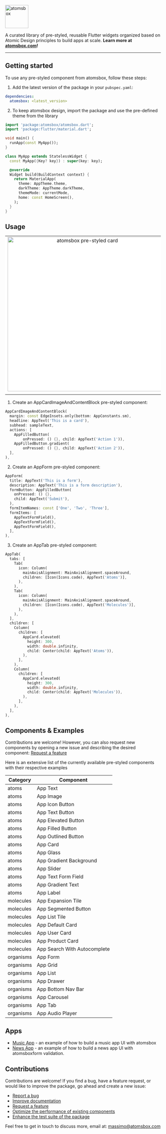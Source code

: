 <!--
This README describes the package. If you publish this package to pub.dev,
this README's contents appear on the landing page for your package.

For information about how to write a good package README, see the guide for
[writing package pages](https://dart.dev/guides/libraries/writing-package-pages).

For general information about developing packages, see the Dart guide for
[creating packages](https://dart.dev/guides/libraries/create-library-packages)
and the Flutter guide for
[developing packages and plugins](https://flutter.dev/developing-packages).
-->



<p align="left">
<img src="https://firebasestorage.googleapis.com/v0/b/atomsbox-8d92a.appspot.com/o/atomsbox-logo-white.png?alt=media&token=d572973f-f913-41da-9f42-271d73cac269" height="75" alt="atomsbox"/>
</p>

A curated library of pre-styled, reusable Flutter widgets organized based on Atomic Design principles to build apps at scale.
**Learn more at [atomsbox.com](https://atomsbox.com)!**

---



## Getting started
To use any pre-styled component from atomsbox, follow these steps:
1. Add the latest version of the package in your `pubspec.yaml`:
```yaml
dependencies:
  atomsbox: <latest_version>
```

2. To keep atomsbox design, import the package and use the pre-defined theme from the library
```dart
import 'package:atomsbox/atomsbox.dart';
import 'package:flutter/material.dart';

void main() {
  runApp(const MyApp());
}

class MyApp extends StatelessWidget {
  const MyApp({Key? key}) : super(key: key);

  @override
  Widget build(BuildContext context) {
    return MaterialApp(
      theme: AppTheme.theme,
      darkTheme: AppTheme.darkTheme,
      themeMode: currentMode,
      home: const HomeScreen(),
    );
  }
}
```

## Usage

<table>
    <tbody>
        <tr>
            <td align="center" style="background-color: white">
                <a href="https://atomsbox.com">
                <img src="https://firebasestorage.googleapis.com/v0/b/atomsbox-8d92a.appspot.com/o/app_card_image_and_content_bloc_example.png?alt=media&token=493c7258-878e-4eb1-8f80-9eaa13d59863" height="500" alt="atomsbox pre-styled card"/>
                </a>
            </td>           
            <td align="center" style="background-color: white">
                <a href="https://atomsbox.com">
                <img src="https://firebasestorage.googleapis.com/v0/b/atomsbox-8d92a.appspot.com/o/app_form_example.png?alt=media&token=c3c71cb4-7b81-4bed-b4ba-92b0a0c54f76" height="500" alt="atomsbox pre-styled form" />
                </a>
            </td>
            <td align="center" style="background-color: white">
                <a href="https://atomsbox.com">
                <img src="https://firebasestorage.googleapis.com/v0/b/atomsbox-8d92a.appspot.com/o/app_tab_example.png?alt=media&token=7a356e82-cff1-4efc-8e23-84f2b6a320f1" height="500" alt="atomsbox pre-styled tab" />
                </a>
            </td>
        </tr><tr>
            <td align="center" style="background-color: white">
            </td>           
            <td align="center" style="background-color: white">
            </td>
            <td align="center" style="background-color: white">
            </td>
        </tr>
    </tbody>
</table>


1. Create an AppCardImageAndContentBlock pre-styled component:
```dart 
AppCardImageAndContentBlock(
  margin: const EdgeInsets.only(bottom: AppConstants.sm),
  headline: AppText('This is a card'),
  subhead: sampleText,
  actions: [
    AppFilledButton(
        onPressed: () {}, child: AppText('Action 1')),
    AppFilledButton.gradient(
        onPressed: () {}, child: AppText('Action 2')),
  ],
), 
```

2. Create an AppForm pre-styled component:
```dart 
AppForm(
  title: AppText('This is a form'),
  description: AppText('This is a form description'),
  formButton: AppFilledButton(
    onPressed: () {},
    child: AppText('Submit'),
  ),
  formItemNames: const ['One', 'Two', 'Three'],
  formItems: [
    AppTextFormField(),
    AppTextFormField(),
    AppTextFormField(),
  ],
),
```

3. Create an AppTab pre-styled component:
```dart 
AppTab(
  tabs: [
    Tab(
      icon: Column(
        mainAxisAlignment: MainAxisAlignment.spaceAround,
        children: [Icon(Icons.code), AppText('Atoms')],
      ),
    ),
    Tab(
      icon: Column(
        mainAxisAlignment: MainAxisAlignment.spaceAround,
        children: [Icon(Icons.code), AppText('Molecules')],
      ),
    ),
  ],
  children: [
    Column(
      children: [
        AppCard.elevated(
          height: 300,
          width: double.infinity,
          child: Center(child: AppText('Atoms')),
        ),
      ],
    ),
    Column(
      children: [
        AppCard.elevated(
          height: 300,
          width: double.infinity,
          child: Center(child: AppText('Molecules')),
        ),
      ],
    ),
  ],
),

```



## Components & Examples
Contributions are welcome! However, you can also request new components by opening a new issue and describing the desired component: [Request a feature](https://github.com/maxonflutter/atomsbox/issues/new?assignees=&labels=enhancement&template=feature_request.md&title=)

Here is an extensive list of the currently available pre-styled components with their respective examples

| Category  	| Component                    	|
|-----------	|------------------------------	|
| atoms     	| App Text                     	|
| atoms     	| App Image                    	|
| atoms     	| App Icon Button              	|
| atoms     	| App Text Button              	|
| atoms     	| App Elevated Button          	|
| atoms     	| App Filled Button            	|
| atoms     	| App Outlined Button          	|
| atoms     	| App Card                     	|
| atoms     	| App Glass                    	|
| atoms     	| App Gradient Background      	|
| atoms     	| App Slider                   	|
| atoms     	| App Text Form Field          	|
| atoms     	| App Gradient Text            	|
| atoms     	| App Label                    	|
| molecules 	| App Expansion Tile           	|
| molecules 	| App Segmented Button         	|
| molecules 	| App List Tile                	|
| molecules 	| App Default Card             	|
| molecules 	| App User Card                	|
| molecules 	| App Product Card             	|
| molecules 	| App Search With Autocomplete 	|
| organisms 	| App Form                     	|
| organisms 	| App Grid                     	|
| organisms 	| App List                     	|
| organisms 	| App Drawer                   	|
| organisms 	| App Bottom Nav Bar           	|
| organisms 	| App Carousel                 	|
| organisms 	| App Tab                      	|
| organisms 	| App Audio Player             	|





## Apps

- [Music App](https://bloclibrary.dev/#/fluttercountertutorial) - an example of how to build a music app UI with atomsbox
- [News App](https://github.com/felangel/bloc/tree/master/examples/flutter_form_validation) - an example of how to build a news app UI with atomsboxform validation.


## Contributions
Contributions are welcome! If you find a bug, have a feature request, or would like to improve the package, go ahead and create a new issue:
* [Report a bug](https://github.com/maxonflutter/atomsbox/issues/new?assignees=&labels=bug&template=bug_report.md&title=) 
* [Improve documentation](https://github.com/maxonflutter/atomsbox/issues/new?assignees=&labels=documentation&template=documentation.md&title=docs%3A+)
* [Request a feature](https://github.com/maxonflutter/atomsbox/issues/new?assignees=&labels=enhancement&template=feature_request.md&title=)
* [Optimize the performance of existing components](https://github.com/maxonflutter/atomsbox/issues/new?assignees=&labels=enhancement&template=performance-update.md&title=perf%3A+)
* [Enhance the test suite of the package](https://github.com/maxonflutter/atomsbox/issues/new?assignees=&labels=test&template=test.md&title=test%3A+)


Feel free to get in touch to discuss more, email at: massimo@atomsbox.com